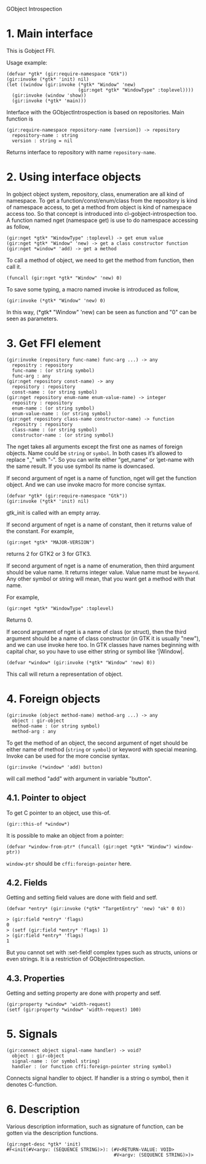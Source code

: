 GObject Introspection

# 1. Main interface

This is Gobject FFI.

Usage example:

```racket
(defvar *gtk* (gir:require-namespace "Gtk"))
(gir:invoke (*gtk* 'init) nil)
(let ((window (gir:invoke (*gtk* "Window" 'new)
                          (gir:nget *gtk* "WindowType" :toplevel))))
  (gir:invoke (window 'show))
  (gir:invoke (*gtk* 'main)))
```

Interface with the GObjectIntrospection is based on repositories. Main
function is

```racket
(gir:require-namespace repository-name [version]) -> repository
  repository-name : string
  version : string = nil
```

Returns interface to repository with name `repository-name`.

# 2. Using interface objects

In gobject object system, repository, class, enumeration are all kind
of namespace.  To get a function/const/enum/class from the repository
is kind of namespace access, to get a method from object is kind of
namespace access too.  So that concept is introduced into
cl-gobject-introspection too.  A function named nget (namespace get)
is use to do namespace accessing as follow,

```racket
(gir:nget *gtk* "WindowType" :toplevel) -> get enum value
(gir:nget *gtk* "Window" 'new) -> get a class constructor function
(gir:nget *window* 'add) -> get a method
```

To call a method of object, we need to get the method from function,
then call it.

```racket
(funcall (gir:nget *gtk* "Window" 'new) 0)
```

To save some typing, a macro named invoke is introduced as follow,

```racket
(gir:invoke (*gtk* "Window" 'new) 0)
```

In this way, (\*gtk\* "Window" 'new) can be seen as function and "0" can
be seen as parameters.

# 3. Get FFI element

```racket
(gir:invoke (repository func-name) func-arg ...) -> any
  repositry : repository
  func-name : (or string symbol)
  func-arg : any
(gir:nget repository const-name) -> any
  repository : repository
  const-name : (or string symbol)
(gir:nget repository enum-name enum-value-name) -> integer
  repositry : repository
  enum-name : (or string symbol)
  enum-value-name : (or string symbol)
(gir:nget repository class-name constructor-name) -> function
  repositry : repository
  class-name : (or string symbol)
  constructor-name : (or string symbol)
```

The nget takes all arguments except the first one as names of foreign
objects. Name could be `string` or `symbol`. In both cases it’s
allowed to replace "\_" with "-". So you can write either "get\_name"
or ’get-name with the same result. If you use symbol its name is
downcased.

If second argument of nget is a name of function, nget will get the
function object.  And we can use invoke macro for more concise syntax.

```racket
(defvar *gtk* (gir:require-namespace "Gtk"))
(gir:invoke (*gtk* 'init) nil)
```

gtk\_init is called with an empty array.

If second argument of nget is a name of constant, then it returns
value of the constant. For example,

```racket
(gir:nget *gtk* "MAJOR-VERSION")
```

returns 2 for GTK2 or 3 for GTK3.

If second argument of nget is a name of enumeration, then third
argument should be value name. It returns integer value. Value name
must be `keyword`.  Any other symbol or string will mean, that you
want get a method with that name.

For example,

```racket
(gir:nget *gtk* "WindowType" :toplevel)
```

Returns 0.

If second argument of nget is a name of class (or struct), then the
third argument should be a name of class constructor (in GTK it is
usually "new"), and we can use invoke here too. In GTK classes have
names beginning with capital char, so you have to use either string
or symbol like ’|Window|.

```racket
(defvar *window* (gir:invoke (*gtk* "Window" 'new) 0))
```

This call will return a representation of object.

# 4. Foreign objects

```racket
(gir:invoke (object method-name) method-arg ...) -> any
  object : gir-object
  method-name : (or string symbol)
  method-arg : any
```

To get the method of an object, the second argument of nget should be
either name of method (`string` or `symbol`) or keyword with special
meaning.  Invoke can be used for the more concise syntax.

```racket
(gir:invoke (*window* 'add) button)
```

will call method "add" with argument in variable "button".

## 4.1. Pointer to object

To get C pointer to an object, use this-of.

```racket
(gir::this-of *window*)
```

It is possible to make an object from a pointer:

```racket
(defvar *window-from-ptr* (funcall (gir:nget *gtk* "Window") window-ptr))
```

`window-ptr` should be `cffi:foreign-pointer` here.

## 4.2. Fields

Getting and setting field values are done with field and setf.

```racket
(defvar *entry* (gir:invoke (*gtk* "TargetEntry" 'new) "ok" 0 0))
                                                         
> (gir:field *entry* 'flags)
0
> (setf (gir:field *entry* 'flags) 1)
> (gir:field *entry* 'flags)
1
```

But you cannot set with :set-field! complex types such as structs,
unions or even strings. It is a restriction of GObjectIntrospection.

## 4.3. Properties

Getting and setting property are done with property and setf.

```racket
(gir:property *window* 'width-request)
(setf (gir:property *window* 'width-request) 100)
```

# 5. Signals

```racket
(gir:connect object signal-name handler) -> void?
  object : gir-object
  signal-name : (or symbol string)
  handler : (or function cffi:foreign-pointer string symbol)
```

Connects signal handler to object. If handler is a string o symbol, then
it denotes C-function.

# 6. Description

Various description information, such as signature of function, can be
gotten via the description functions.

```racket
(gir:nget-desc *gtk* 'init)
#F<init(#V<argv: (SEQUENCE STRING)>): (#V<RETURN-VALUE: VOID>
                                       #V<argv: (SEQUENCE STRING)>)>
```
